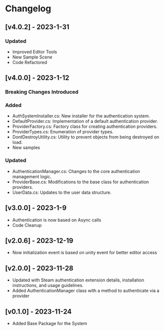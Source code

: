 # Changelog

## [v4.0.2] - 2023-1-31

### Updated
- Improved Editor Tools
- New Sample Scene
- Code Refactored

## [v4.0.0] - 2023-1-12

### Breaking Changes Introduced

### Added
- AuthSystemInstaller.cs: New installer for the authentication system.
- DefaultProvider.cs: Implementation of a default authentication provider.
- ProviderFactory.cs: Factory class for creating authentication providers.
- ProviderTypes.cs: Enumeration of provider types.
- DontDestroyUtility.cs: Utility to prevent objects from being destroyed on load.
- New samples

### Updated
- AuthenticationManager.cs: Changes to the core authentication management logic.
- ProviderBase.cs: Modifications to the base class for authentication providers.
- UserData.cs: Updates to the user data structure.

## [v3.0.0] - 2023-1-9

- Authentication is now based on Async calls
- Code Cleanup

## [v2.0.6] - 2023-12-19

- Now initialization event is based on unity event for better editor access

## [v2.0.0] - 2023-11-28

- Updated with Steam authentication extension details, installation instructions, and usage guidelines.
- Added AuthenticationManager class with a method to authenticate via a provider

## [v0.1.0] - 2023-11-24

- Added Base Package for the System